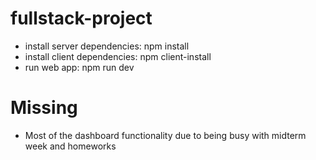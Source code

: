 # fullstack-project
  - install server dependencies: npm install
  - install client dependencies: npm client-install
  - run web app: npm run dev

# Missing
  - Most of the dashboard functionality due to being busy with midterm week and homeworks
